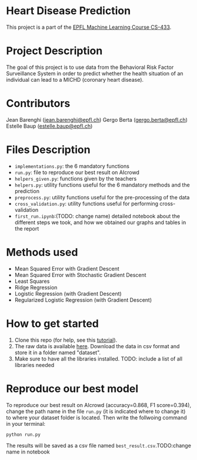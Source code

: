 # Heart Disease Prediction
This project is a part of the [EPFL Machine Learning Course CS-433](https://github.com/epfml/ML_course).

# Project Description
The goal of this project is to use data from the Behavioral Risk Factor Surveillance System in order to predict whether the health situation of an individual can lead to a MICHD (coronary heart disease).

# Contributors
Jean Barenghi (jean.barenghi@epfl.ch)
Gergo Berta (gergo.berta@epfl.ch)
Estelle Baup (estelle.baup@epfl.ch)

# Files Description
* `implementations.py`: the 6 mandatory functions
* `run.py`: file to reproduce our best result on AIcrowd
* `helpers_given.py`: functions given by the teachers
* `helpers.py`: utility functions useful for the 6 mandatory methods and the prediction
* `preprocess.py`: utility functions useful for the pre-processing of the data
* `cross_validation.py`: utility functions useful for performing cross-validation
* `first_run.ipynb`:(TODO: change name) detailed notebook about the different steps we took, and how we obtained our graphs and tables in the report

# Methods used
- Mean Squared Error with Gradient Descent
- Mean Squared Error with Stochastic Gradient Descent
- Least Squares
- Ridge Regression
- Logistic Regression (with Gradient Descent)
- Regularized Logistic Regression (with Gradient Descent)

# How to get started
1. Clone this repo (for help, see this [tutorial](https://help.github.com/articles/cloning-a-repository/)).
2. The raw data is available [here](https://www.aicrowd.com/challenges/epfl-machine-learning-project-1/dataset_files). Download the data in csv format and store it in a folder named "dataset".
3. Make sure to have all the libraries installed. TODO: include a list of all libraries needed

# Reproduce our best model
To reproduce our best result on AIcrowd (accuracy=0.868, F1 score=0.394), change the path name in the file `run.py` (it is indicated where to change it) to where your dataset folder is located. Then write the follwoing command in your terminal:
```
python run.py
```
The results will be saved as a csv file named `best_result.csv`.TODO:change name in notebook